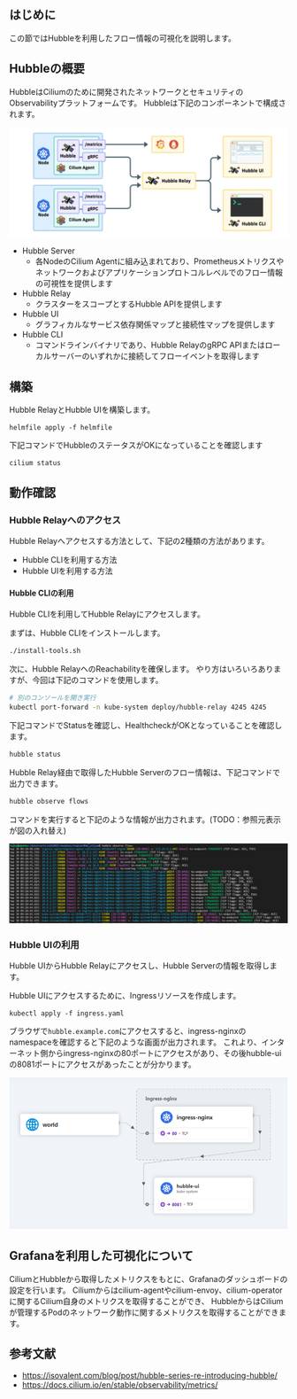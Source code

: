 ## はじめに

この節ではHubbleを利用したフロー情報の可視化を説明します。

## Hubbleの概要

HubbleはCiliumのために開発されたネットワークとセキュリティのObservabilityプラットフォームです。
Hubbleは下記のコンポーネントで構成されます。

![](image/ch04_hubble-components_01.png)

- Hubble Server
  - 各NodeのCilium Agentに組み込まれており、Prometheusメトリクスやネットワークおよびアプリケーションプロトコルレベルでのフロー情報の可視性を提供します
- Hubble Relay
  - クラスターをスコープとするHubble APIを提供します
- Hubble UI
  - グラフィカルなサービス依存関係マップと接続性マップを提供します
- Hubble CLI
  - コマンドラインバイナリであり、Hubble RelayのgRPC APIまたはローカルサーバーのいずれかに接続してフローイベントを取得します


## 構築

Hubble RelayとHubble UIを構築します。

```
helmfile apply -f helmfile
```

下記コマンドでHubbleのステータスがOKになっていることを確認します

```
cilium status
```

## 動作確認

### Hubble Relayへのアクセス

Hubble Relayへアクセスする方法として、下記の2種類の方法があります。

- Hubble CLIを利用する方法
- Hubble UIを利用する方法

#### Hubble CLIの利用

Hubble CLIを利用してHubble Relayにアクセスします。

まずは、Hubble CLIをインストールします。

```bash
./install-tools.sh
```

次に、Hubble RelayへのReachabilityを確保します。
やり方はいろいろありますが、今回は下記のコマンドを使用します。

```bash
# 別のコンソールを開き実行
kubectl port-forward -n kube-system deploy/hubble-relay 4245 4245
```

下記コマンドでStatusを確認し、HealthcheckがOKとなっていることを確認します。

```bash
hubble status
```

Hubble Relay経由で取得したHubble Serverのフロー情報は、下記コマンドで出力できます。

```bash
hubble observe flows
```

コマンドを実行すると下記のような情報が出力されます。(TODO：参照元表示が図の入れ替え)

![](./image/ch04_hubble-observe-flows_01.png)

### Hubble UIの利用

Hubble UIからHubble Relayにアクセスし、Hubble Serverの情報を取得します。

Hubble UIにアクセスするために、Ingressリソースを作成します。

```
kubectl apply -f ingress.yaml
```

ブラウザで`hubble.example.com`にアクセスすると、ingress-nginxのnamespaceを確認すると下記のような画面が出力されます。
これより、インターネット側からingress-nginxの80ポートにアクセスがあり、その後hubble-uiの8081ポートにアクセスがあったことが分かります。

![](./image/ch04_hubble-ui_01.png)

## Grafanaを利用した可視化について

CiliumとHubbleから取得したメトリクスをもとに、Grafanaのダッシュボードの設定を行います。
Ciliumからはcilium-agentやcilium-envoy、cilium-operatorに関するCilium自身のメトリクスを取得することができ、
HubbleからはCiliumが管理するPodのネットワーク動作に関するメトリクスを取得することができます。


## 参考文献

- https://isovalent.com/blog/post/hubble-series-re-introducing-hubble/
- https://docs.cilium.io/en/stable/observability/metrics/